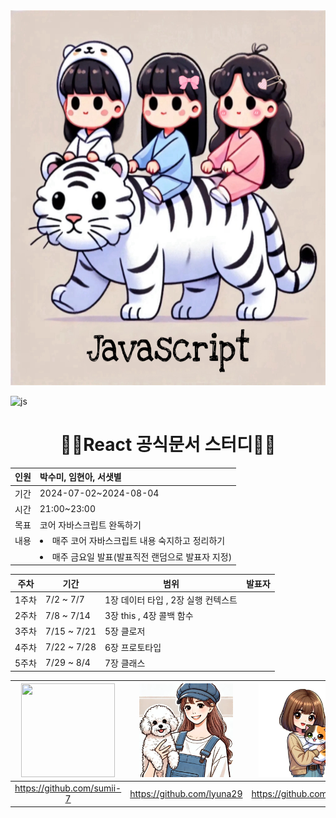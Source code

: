 <img src="photo/main.jpeg"  width="100%" height="600"/> 

![js](https://img.shields.io/badge/JavaScript-F7DF1E?style=for-the-badge&logo=JavaScript&logoColor=white)


<div align="center">
    
# 👨‍💻React 공식문서 스터디👨‍💻

</div>

<div align="center">
    
|인원 | 박수미, 임현아, 서샛별 |
| --- | :-- |
|기간 | 2024-07-02~2024-08-04|
|시간 | 21:00~23:00
|목표 | 코어 자바스크립트 완독하기|
| 내용 |<li>매주 코어 자바스크립트 내용 숙지하고 정리하기</li>
| |<li>매주 금요일 발표(발표직전 랜덤으로 발표자 지정)</li>|

| 주차 | 기간 | 범위 | 발표자 |
| --- | --- | --- | --- |
| 1주차 | 7/2 ~ 7/7 | 1장 데이터 타입 , 2장 실행 컨텍스트 |  |
| 2주차 | 7/8 ~ 7/14 | 3장 this , 4장 콜백 함수 |  |
| 3주차 | 7/15 ~ 7/21 | 5장 클로저 |  |
| 4주차 | 7/22 ~ 7/28 | 6장 프로토타입 |  |
| 5주차 | 7/29 ~ 8/4 | 7장 클래스 |  |

</div>

<div align="center">

| <img src="../photo/sumi.jpg"  width="150" height="150"/> | <img src="/photo/lyuna.jpg"  width="150" height="150"/> | <img src="/photo/sb.jpeg"  width="150" height="150"/> | 
| :---: | :---: | :---: |
|https://github.com/sumii-7|https://github.com/lyuna29|https://github.com/ssbmel|

</div>

